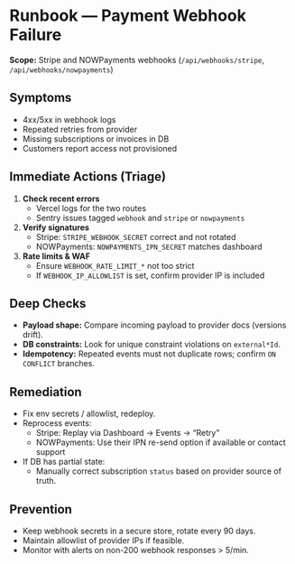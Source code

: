 
# Runbook — Payment Webhook Failure

**Scope:** Stripe and NOWPayments webhooks (`/api/webhooks/stripe`, `/api/webhooks/nowpayments`)

## Symptoms
- 4xx/5xx in webhook logs
- Repeated retries from provider
- Missing subscriptions or invoices in DB
- Customers report access not provisioned

## Immediate Actions (Triage)
1. **Check recent errors**
   - Vercel logs for the two routes
   - Sentry issues tagged `webhook` and `stripe` or `nowpayments`
2. **Verify signatures**
   - Stripe: `STRIPE_WEBHOOK_SECRET` correct and not rotated
   - NOWPayments: `NOWPAYMENTS_IPN_SECRET` matches dashboard
3. **Rate limits & WAF**
   - Ensure `WEBHOOK_RATE_LIMIT_*` not too strict
   - If `WEBHOOK_IP_ALLOWLIST` is set, confirm provider IP is included

## Deep Checks
- **Payload shape:** Compare incoming payload to provider docs (versions drift).
- **DB constraints:** Look for unique constraint violations on `external*Id`.
- **Idempotency:** Repeated events must not duplicate rows; confirm `ON CONFLICT` branches.

## Remediation
- Fix env secrets / allowlist, redeploy.
- Reprocess events:
  - Stripe: Replay via Dashboard → Events → “Retry”
  - NOWPayments: Use their IPN re-send option if available or contact support
- If DB has partial state:
  - Manually correct subscription `status` based on provider source of truth.

## Prevention
- Keep webhook secrets in a secure store, rotate every 90 days.
- Maintain allowlist of provider IPs if feasible.
- Monitor with alerts on non-200 webhook responses > 5/min.
